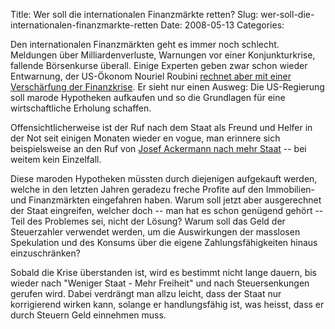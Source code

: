 Title: Wer soll die internationalen Finanzmärkte retten?
Slug: wer-soll-die-internationalen-finanzmarkte-retten
Date: 2008-05-13
Categories:

Den internationalen Finanzmärkten geht es immer noch schlecht. Meldungen über Milliardenverluste, Warnungen vor einer Konjunkturkrise, fallende Börsenkurse überall. Einige Experten geben zwar schon wieder Entwarnung, der US-Ökonom Nouriel Roubini [rechnet aber mit einer Verschärfung der Finanzkrise](http://www.20min.ch/finance/news/story/21504621). Er sieht nur einen Ausweg: Die US-Regierung soll marode Hypotheken aufkaufen und so die Grundlagen für eine wirtschaftliche Erholung schaffen.

Offensichtlicherweise ist der Ruf nach dem Staat als Freund und Helfer in der Not seit einigen Monaten wieder en vogue, man erinnere sich beispielsweise an den Ruf von [Josef Ackermann nach mehr Staat](http://www.nzz.ch/nachrichten/wirtschaft/aktuell/ackermann_finanzkrise_1.692156.html) -- bei weitem kein Einzelfall.

Diese maroden Hypotheken müssten durch diejenigen aufgekauft werden, welche in den letzten Jahren geradezu freche Profite auf den Immobilien- und Finanzmärkten eingefahren haben. Warum soll jetzt aber ausgerechnet der Staat eingreifen, welcher doch -- man hat es schon genügend gehört -- Teil des Problemes sei, nicht der Lösung? Warum soll das Geld der Steuerzahler verwendet werden, um die Auswirkungen der masslosen Spekulation und des Konsums über die eigene Zahlungsfähigkeiten hinaus einzuschränken?

Sobald die Krise überstanden ist, wird es bestimmt nicht lange dauern, bis wieder nach "Weniger Staat - Mehr Freiheit" und nach Steuersenkungen gerufen wird. Dabei verdrängt man allzu leicht, dass der Staat nur korrigierend wirken kann, solange er handlungsfähig ist, was heisst, dass er durch Steuern Geld einnehmen muss.
